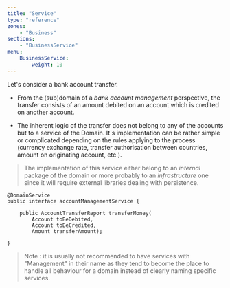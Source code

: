 ```yaml
---
title: "Service"
type: "reference"
zones:
    - "Business"
sections:
    - "BusinessService"
menu:
    BusinessService:
        weight: 10
---
```


Let's consider a bank account transfer.

- From the (sub)domain of a *bank account management* perspective, 
the transfer consists of an amount debited on an account which is credited on another account.

- The inherent logic of the transfer does not belong to any of the accounts but to a service of the Domain.
It's implementation can be rather simple or complicated depending on the rules applying to the process 
(currency exchange rate, transfer authorisation between countries, amount on originating account, etc.).

> The implementation of this service either belong to an *internal* package of the domain or more probably to an *infrastructure* one since it will require external libraries dealing with persistence.

```
@DomainService
public interface accountManagementService {
	
	public AccountTransferReport transferMoney(
		Account toBeDebited, 
		Account toBeCredited, 
		Amount transferAmount);
	
}
```

> Note : it is usually not recommended to have services with "Management" in their name as they tend to become the place to handle all behaviour for a domain instead of clearly naming specific services.
